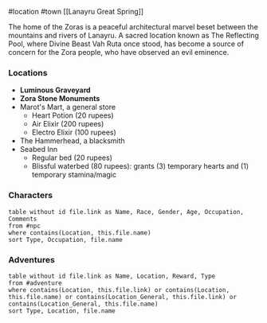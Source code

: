 #location #town [[Lanayru Great Spring]]

The home of the Zoras is a peaceful architectural marvel beset between the mountains and rivers of Lanayru. A sacred location known as The Reflecting Pool, where Divine Beast Vah Ruta once stood, has become a source of concern for the Zora people, who have observed an evil eminence.

### Locations

- **Luminous Graveyard**
- **Zora Stone Monuments**
- Marot's Mart, a general store
	- Heart Potion (20 rupees)
	- Air Elixir (200 rupees)
	- Electro Elixir (100 rupees)
- The Hammerhead, a blacksmith
- Seabed Inn
	- Regular bed (20 rupees)
	- Blissful waterbed (80 rupees): grants (3) temporary hearts and (1) temporary stamina/magic

### Characters
```dataview
table without id file.link as Name, Race, Gender, Age, Occupation, Comments
from #npc
where contains(Location, this.file.name)
sort Type, Occupation, file.name
```

### Adventures
```dataview
table without id file.link as Name, Location, Reward, Type
from #adventure
where contains(Location, this.file.link) or contains(Location, this.file.name) or contains(Location_General, this.file.link) or contains(Location_General, this.file.name)
sort Type, Location, file.name
```
